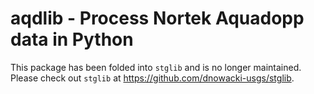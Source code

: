 # aqdlib - Process Nortek Aquadopp data in Python

This package has been folded into `stglib` and is no longer maintained. Please check out `stglib` at https://github.com/dnowacki-usgs/stglib.
